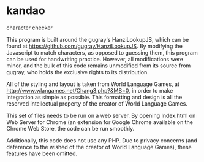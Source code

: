 # kandao
character checker

This program is built around the gugray's HanziLookupJS, which can be found at https://github.com/gugray/HanziLookupJS. By modifying the
Javascript to match characters, as opposed to guessing them, this program can be used for handwriting practice. However, all modifications
were minor, and the bulk of this code remains unmodified from its source from gugray, who holds the exclusive rights to its distribution.

All of the styling and layout is taken from World Language Games, at http://www.wlangames.net/Chang3.php?&MS=0, in order to make
integration as simple as possible. This formatting and design is all the 
reserved intellectual property of the creator of World Language Games. 

This set of files needs to be run on a web server. By opening Index.html on Web Server for Chrome (an extension for Google Chrome available
on the Chrome Web Store, the code can be run smoothly.

Additionally, this code does not use any PHP. Due to privacy concerns (and deference to the wished of the creator of World Language
Games), these features have been omitted. 
